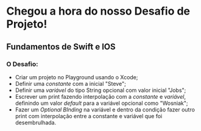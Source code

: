 
# Chegou a hora do nosso Desafio de Projeto!
## Fundamentos de Swift e IOS
### O Desafio:

- Criar um projeto no Playground usando o Xcode;
- Definir uma _constante_ com a inicial "Steve";
- Definir uma _variável_ do tipo String opcional com valor inicial "Jobs";
- Escrever um print fazendo interpolação com a _constante_ e _variável_, definindo um valor _default_ para a variável opcional como "Wosniak";
- Fazer um _Optional BInding_ na variável e dentro da condição fazer outro print com interpolação entre a constante e variável que foi desembrulhada.

